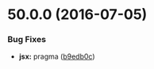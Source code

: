 <a name="50.0.0"></a>
# 50.0.0 (2016-07-05)


### Bug Fixes

* **jsx:** pragma ([b9edb0c](https://aui-team-bot/https://bitbucket.org/atlassian/atlaskit/commits/b9edb0c))



